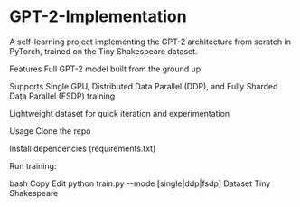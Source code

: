 # GPT-2-Implementation

A self-learning project implementing the GPT-2 architecture from scratch in PyTorch, trained on the Tiny Shakespeare dataset.

Features
Full GPT-2 model built from the ground up

Supports Single GPU, Distributed Data Parallel (DDP), and Fully Sharded Data Parallel (FSDP) training

Lightweight dataset for quick iteration and experimentation

Usage
Clone the repo

Install dependencies (requirements.txt)

Run training:

bash
Copy
Edit
python train.py --mode [single|ddp|fsdp]
Dataset
Tiny Shakespeare
